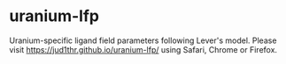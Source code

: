 # uranium-lfp

Uranium-specific ligand field parameters following Lever's model.
Please visit https://jud1thr.github.io/uranium-lfp/ using Safari, Chrome or Firefox.
